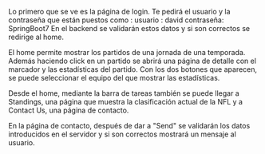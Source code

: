 Lo primero que se ve es la página de login. Te pedirá el usuario y la contraseña que están puestos como :
usuario : david
contraseña: SpringBoot7
En el backend se validarán estos datos y si son correctos se redirige al home.

El home permite mostrar los partidos de una jornada de una temporada. Además haciendo click en un partido se abrirá una página de detalle con el marcador 
y las estadísticas del partido. Con los dos botones que aparecen, se puede seleccionar el equipo del que mostrar las estadísticas.

Desde el home, mediante la barra de tareas también se puede llegar a Standings, una página que muestra la clasificación actual de la NFL y a Contact Us, 
una página de contacto. 

En la página de contacto, después de dar a "Send" se validarán los datos introducidos en el servidor y si son correctos mostrará un mensaje al usuario.